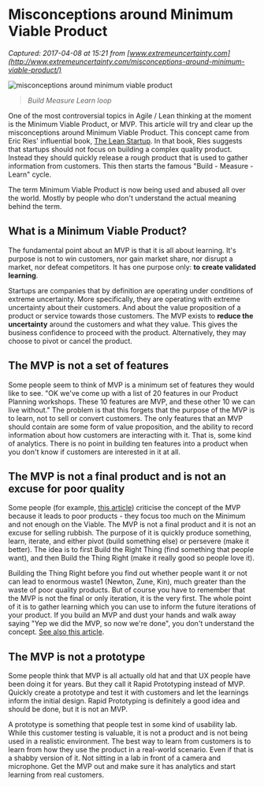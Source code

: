 # Misconceptions around Minimum Viable Product

_Captured: 2017-04-08 at 15:21 from [www.extremeuncertainty.com](http://www.extremeuncertainty.com/misconceptions-around-minimum-viable-product/)_

![misconceptions around minimum viable product](http://www.extremeuncertainty.com/wp-content/uploads/2015/06/BML-300x172.gif)

> _Build Measure Learn loop_

One of the most controversial topics in Agile / Lean thinking at the moment is the Minimum Viable Product, or MVP. This article will try and clear up the misconceptions around Minimum Viable Product. This concept came from Eric Ries' influential book, [The Lean Startup](http://www.amazon.com/gp/product/0307887898/ref=as_li_tl?ie=UTF8&camp=1789&creative=9325&creativeASIN=0307887898&linkCode=as2&tag=extremuncert-20&linkId=DB4HYXJNAGNWJER3). In that book, Ries suggests that startups should not focus on building a complex quality product. Instead they should quickly release a rough product that is used to gather information from customers. This then starts the famous "Build - Measure - Learn" cycle.

The term Minimum Viable Product is now being used and abused all over the world. Mostly by people who don't understand the actual meaning behind the term.

## What is a Minimum Viable Product?

The fundamental point about an MVP is that it is all about learning. It's purpose is not to win customers, nor gain market share, nor disrupt a market, nor defeat competitors. It has one purpose only: **to create validated learning**.

Startups are companies that by definition are operating under conditions of extreme uncertainty. More specifically, they are operating with extreme uncertainty about their customers. And about the value proposition of a product or service towards those customers. The MVP exists to **reduce the uncertainty** around the customers and what they value. This gives the business confidence to proceed with the product. Alternatively, they may choose to pivot or cancel the product.

## The MVP is not a set of features

Some people seem to think of MVP is a minimum set of features they would like to see. "OK we've come up with a list of 20 features in our Product Planning workshops. These 10 features are MVP, and these other 10 we can live without." The problem is that this forgets that the purpose of the MVP is to learn, not to sell or convert customers. The only features that an MVP should contain are some form of value proposition, and the ability to record information about how customers are interacting with it. That is, some kind of analytics. There is no point in building ten features into a product when you don't know if customers are interested in it at all.

## The MVP is not a final product and is not an excuse for poor quality

Some people (for example, [this article](https://medium.com/user-experience-design-1/the-tyranny-of-the-minimum-viable-product-fb25e2e57e6e)) criticise the concept of the MVP because it leads to poor products - they focus too much on the Minimum and not enough on the Viable. The MVP is not a final product and it is not an excuse for selling rubbish. The purpose of it is quickly produce something, learn, iterate, and either pivot (build something else) or persevere (make it better). The idea is to first Build the Right Thing (find something that people want), and then Build the Thing Right (make it really good so people love it).

Building the Thing Right before you find out whether people want it or not can lead to enormous waste1 (Newton, Zune, Kin), much greater than the waste of poor quality products. But of course you have to remember that the MVP is not the final or only iteration, it is the very first. The whole point of it is to gather learning which you can use to inform the future iterations of your product. If you build an MVP and dust your hands and walk away saying "Yep we did the MVP, so now we're done", you don't understand the concept. [See also this article](http://www.extremeuncertainty.com/why-agile-projects-need-to-fund-bml-properly/).

## The MVP is not a prototype

Some people think that MVP is all actually old hat and that UX people have been doing it for years. But they call it Rapid Prototyping instead of MVP. Quickly create a prototype and test it with customers and let the learnings inform the initial design. Rapid Prototyping is definitely a good idea and should be done, but it is not an MVP.

A prototype is something that people test in some kind of usability lab. While this customer testing is valuable, it is not a product and is not being used in a realistic environment. The best way to learn from customers is to learn from how they use the product in a real-world scenario. Even if that is a shabby version of it. Not sitting in a lab in front of a camera and microphone. Get the MVP out and make sure it has analytics and start learning from real customers.
